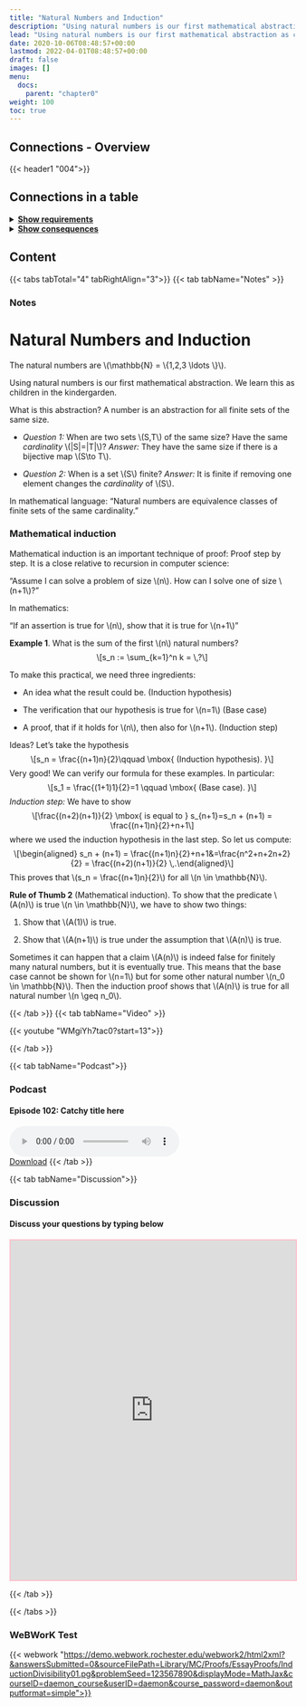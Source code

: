 ```yaml
---
title: "Natural Numbers and Induction"
description: "Using natural numbers is our first mathematical abstraction as children. Mathematical induction is an important technique of proof."
lead: "Using natural numbers is our first mathematical abstraction as children. Mathematical induction is an important technique of proof."
date: 2020-10-06T08:48:57+00:00
lastmod: 2022-04-01T08:48:57+00:00
draft: false
images: []
menu:
  docs:
    parent: "chapter0"
weight: 100
toc: true
---
```


## Connections - Overview

{{< header1 "004">}}

## Connections in a table

<details>
<summary><b><u>Show requirements</u></b></summary>
<div class="table-responsive-sm">
<table class="table">
<thead>
  <tr>
    <th scope="col">Concept</th>
    <th scope="col">Content</th>
  </tr>
</thead>
<tbody>

<tr>
<th scope="row"><a href="../../chapter0/001/">Sets</a></th>
<td>Sets are the basic building blocks for a lot of mathematics. In order to rigorously define numbers and doing real analysis, we need to know how to work with sets.</td>
</tr>
        
</tbody>
</table>
</div>
</details>

<details>
<summary><b><u>Show consequences</u></b></summary>
<div class="table-responsive-sm">
<table class="table">
<thead>
  <tr>
    <th scope="col">Concept</th>
    <th scope="col">Content</th>
  </tr>
</thead>
<tbody>

<tr>
<th scope="row"><a href="../../chapter0/011/">Sums and Products</a></th>
<td>An important shorthand notation for calculations.</td>
</tr>
        
<tr>
<th scope="row"><a href="../../chapter1/100/">Sequences</a></th>
<td>Ein Satz</td>
</tr>
        
<tr>
<th scope="row"><a href="../../chapter1/101/">Convergence</a></th>
<td>Ein Satz</td>
</tr>
        
<tr>
<th scope="row"><a href="../../chapter2/200/">Partial sums</a></th>
<td>Ein Satz</td>
</tr>
        
</tbody>
</table>
</div>
</details>


## Content

{{< tabs tabTotal="4" tabRightAlign="3">}}
{{< tab tabName="Notes" >}}

### Notes 
<h1 id="natural-numbers-and-induction">Natural Numbers and
Induction</h1>
<p>The natural numbers are <span class="math inline">\(\mathbb{N} =
\{1,2,3 \ldots \}\)</span>.</p>
<p>Using natural numbers is our first mathematical abstraction. We learn
this as children in the kindergarden.</p>
<p>What is this abstraction? A number is an abstraction for all finite
sets of the same size.</p>
<ul>
<li><p><em>Question 1:</em> When are two sets <span
class="math inline">\(S,T\)</span> of the same size? Have the same
<em>cardinality</em> <span class="math inline">\(|S|=|T|\)</span>?
<em>Answer:</em> They have the same size if there is a bijective map
<span class="math inline">\(S\to T\)</span>.</p></li>
<li><p><em>Question 2:</em> When is a set <span
class="math inline">\(S\)</span> finite? <em>Answer:</em> It is finite
if removing one element changes the <em>cardinality</em> of <span
class="math inline">\(S\)</span>.</p></li>
</ul>
<p>In mathematical language: “Natural numbers are equivalence classes of
finite sets of the same cardinality.”</p>
<h3 id="mathematical-induction">Mathematical induction</h3>
<p>Mathematical induction is an important technique of proof: Proof step
by step. It is a close relative to recursion in computer science:</p>
<p>“Assume I can solve a problem of size <span
class="math inline">\(n\)</span>. How can I solve one of size <span
class="math inline">\(n+1\)</span>?”</p>
<p>In mathematics:</p>
<p>“If an assertion is true for <span class="math inline">\(n\)</span>,
show that it is true for <span class="math inline">\(n+1\)</span>”</p>
<div class="example">
<p><strong>Example 1</strong>. What is the sum of the first <span
class="math inline">\(n\)</span> natural numbers? <span
class="math display">\[s_n := \sum_{k=1}^n k = \,?\]</span></p>
<p>To make this practical, we need three ingredients:</p>
<ul>
<li><p>An idea what the result could be. (Induction hypothesis)</p></li>
<li><p>The verification that our hypothesis is true for <span
class="math inline">\(n=1\)</span> (Base case)</p></li>
<li><p>A proof, that if it holds for <span
class="math inline">\(n\)</span>, then also for <span
class="math inline">\(n+1\)</span>. (Induction step)</p></li>
</ul>
<p>Ideas? Let’s take the hypothesis <span class="math display">\[s_n =
\frac{(n+1)n}{2}\qquad  \mbox{ (Induction hypothesis). }\]</span> Very
good! We can verify our formula for these examples. In particular: <span
class="math display">\[s_1 = \frac{(1+1)1}{2}=1 \qquad  \mbox{ (Base
case). }\]</span> <em>Induction step:</em> We have to show <span
class="math display">\[\frac{(n+2)(n+1)}{2} \mbox{ is equal to }
s_{n+1}=s_n + (n+1)
= \frac{(n+1)n}{2}+n+1\]</span> where we used the induction hypothesis
in the last step. So let us compute: <span
class="math display">\[\begin{aligned}
s_n + (n+1)
= \frac{(n+1)n}{2}+n+1&amp;=\frac{n^2+n+2n+2}{2} =
\frac{(n+2)(n+1)}{2}
\,.\end{aligned}\]</span> This proves that <span
class="math inline">\(s_n = \frac{(n+1)n}{2}\)</span> for all <span
class="math inline">\(n \in \mathbb{N}\)</span>.</p>
</div>
<div class="Faust">
<p><strong>Rule of Thumb 2</strong> (Mathematical induction). To show
that the predicate <span class="math inline">\(A(n)\)</span> is true
<span class="math inline">\(n \in \mathbb{N}\)</span>, we have to show
two things:</p>
<ol type="1">
<li><p>Show that <span class="math inline">\(A(1)\)</span> is
true.</p></li>
<li><p>Show that <span class="math inline">\(A(n+1)\)</span> is true
under the assumption that <span class="math inline">\(A(n)\)</span> is
true.</p></li>
</ol>
</div>
<p>Sometimes it can happen that a claim <span
class="math inline">\(A(n)\)</span> is indeed false for finitely many
natural numbers, but it is eventually true. This means that the base
case cannot be shown for <span class="math inline">\(n=1\)</span> but
for some other natural number <span class="math inline">\(n_0 \in
\mathbb{N}\)</span>. Then the induction proof shows that <span
class="math inline">\(A(n)\)</span> is true for all natural number <span
class="math inline">\(n \geq n_0\)</span>.</p>


{{< /tab >}}
{{< tab tabName="Video" >}}

{{< youtube "WMgiYh7tac0?start=13">}}

{{< /tab >}}


{{< tab tabName="Podcast">}}
<h3>Podcast</h3>
<h4>Episode 102: Catchy title here</h4>
<audio controls>
  <source src="PODCAST_real" type="audio/wav" />
  Your browser does not support the audio element.
</audio>
<br />
<a href="" class="btn btn-primary btn-lg" download="PODCAST_real"
  >Download</a
>
{{< /tab >}}

{{< tab tabName="Discussion">}}

  <h3>Discussion</h3>
  <h4>Discuss your questions by typing below</h4>

  <iframe
    style="border: 2px solid pink"
    class="embed-responsive-item"
    name="embed_readwrite"
    src="https://pad.rdi.zimt.uni-siegen.de/p/klfjsdklfjadsfkjdslkaf004"
    width="100%"
    height="600"
  ></iframe>

{{< /tab >}}

{{< /tabs >}}


### WeBWorK Test

{{< webwork "https://demo.webwork.rochester.edu/webwork2/html2xml?&answersSubmitted=0&sourceFilePath=Library/MC/Proofs/EssayProofs/InductionDivisibility01.pg&problemSeed=123567890&displayMode=MathJax&courseID=daemon_course&userID=daemon&course_password=daemon&outputformat=simple">}}

